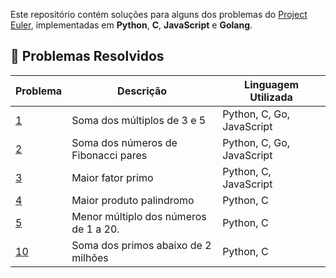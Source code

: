 Este repositório contém soluções para alguns dos problemas do [Project Euler](https://projecteuler.net/), implementadas em **Python**, **C**, **JavaScript** e **Golang**.

## 🚀 Problemas Resolvidos

| Problema | Descrição                         				  | Linguagem Utilizada |
|----------|-----------------------------------------------|---------------------|
| [1](https://projecteuler.net/problem=1)		| Soma dos múltiplos de 3 e 5					| Python, C, Go, JavaScript	|
| [2](https://projecteuler.net/problem=2) 	| Soma dos números de Fibonacci pares		| Python, C, Go, JavaScript	|
| [3](https://projecteuler.net/problem=3) 	| Maior fator primo								| Python, C, JavaScript       |
| [4](https://projecteuler.net/problem=4) 	| Maior produto palindromo 					| Python, C				     		|
| [5](https://projecteuler.net/problem=5) 	| Menor múltiplo dos números de 1 a 20.	| Python, C				     		|
| [10](https://projecteuler.net/problem=10)	| Soma dos primos abaixo de 2 milhões		| Python, C           			|
